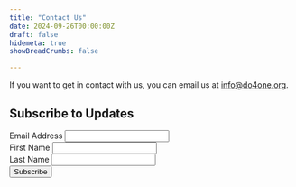 ```yaml
---
title: "Contact Us"
date: 2024-09-26T00:00:00Z
draft: false
hidemeta: true
showBreadCrumbs: false

---
```

If you want to get in contact with us, you can email us at <info@do4one.org>.

<div id="mc_embed_shell">
  
<div id="mc_embed_signup">
    <form action="https://do4one.us13.list-manage.com/subscribe/post?u=7f690cce095f5ef4db269f396&amp;id=624baf6f15&amp;f_id=00b5c2e1f0" method="post" id="mc-embedded-subscribe-form" name="mc-embedded-subscribe-form" class="validate" target="_self" novalidate="">
        <div id="mc_embed_signup_scroll"><h2>Subscribe to Updates</h2>
            <div class="mc-field-group"><label for="mce-EMAIL">Email Address </label><input type="email" name="EMAIL" class="required email" id="mce-EMAIL" required="" value=""></div><div class="mc-field-group"><label for="mce-FNAME">First Name </label><input type="text" name="FNAME" class=" text" id="mce-FNAME" value=""></div><div class="mc-field-group"><label for="mce-LNAME">Last Name </label><input type="text" name="LNAME" class=" text" id="mce-LNAME" value=""></div>
<div hidden=""><input type="hidden" name="tags" value="148"></div>
        <div id="mce-responses" class="clear">
            <div class="response" id="mce-error-response" style="display: none;"></div>
            <div class="response" id="mce-success-response" style="display: none;"></div>
        </div><div aria-hidden="true" style="position: absolute; left: -5000px;"><input type="text" name="b_7f690cce095f5ef4db269f396_624baf6f15" tabindex="-1" value=""></div><div class="clear"><input type="submit" name="subscribe" id="mc-embedded-subscribe" class="button" value="Subscribe"></div>
    </div>
</form>
</div>
</div>
